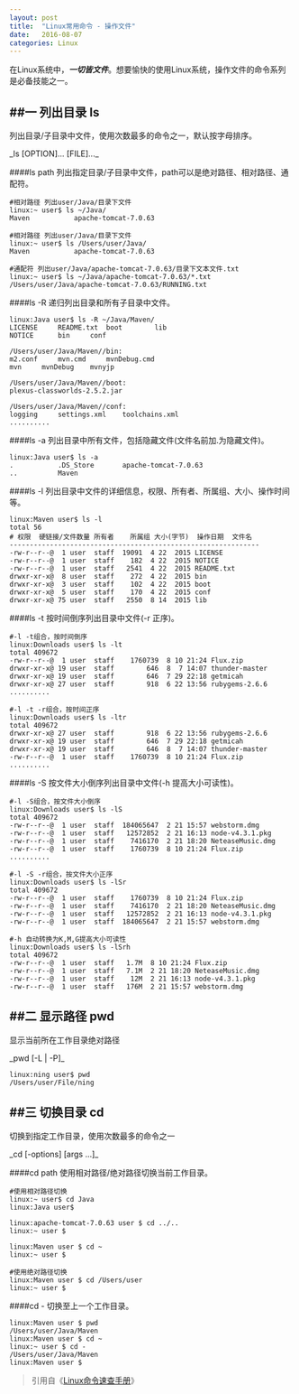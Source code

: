 ```yaml
---
layout: post
title:  "Linux常用命令 - 操作文件"
date:   2016-08-07
categories: Linux
---
```


在Linux系统中，**_一切皆文件_**。想要愉快的使用Linux系统，操作文件的命令系列是必备技能之一。

##一 列出目录 ls
---
列出目录/子目录中文件，使用次数最多的命令之一，默认按字母排序。
<p>_ls [OPTION]... [FILE]..._</p>

####ls path 
列出指定目录/子目录中文件，path可以是绝对路径、相对路径、通配符。

	#相对路径 列出user/Java/目录下文件
	linux:~ user$ ls ~/Java/   
	Maven			apache-tomcat-7.0.63
	
	#相对路径 列出user/Java/目录下文件
	linux:~ user$ ls /Users/user/Java/
	Maven			apache-tomcat-7.0.63
	
	#通配符 列出user/Java/apache-tomcat-7.0.63/目录下文本文件.txt
	linux:~ user$ ls ~/Java/apache-tomcat-7.0.63/*.txt
	/Users/user/Java/apache-tomcat-7.0.63/RUNNING.txt

####ls -R
递归列出目录和所有子目录中文件。

	linux:Java user$ ls -R ~/Java/Maven/
	LICENSE		README.txt	boot		lib
	NOTICE		bin		conf

	/Users/user/Java/Maven//bin:
	m2.conf		mvn.cmd		mvnDebug.cmd
	mvn		mvnDebug	mvnyjp

	/Users/user/Java/Maven//boot:
	plexus-classworlds-2.5.2.jar

	/Users/user/Java/Maven//conf:
	logging		settings.xml	toolchains.xml
	..........

####ls -a
列出目录中所有文件，包括隐藏文件(文件名前加.为隐藏文件)。

	linux:Java user$ ls -a
	.			.DS_Store		apache-tomcat-7.0.63
	..			Maven
	
####ls -l
列出目录中文件的详细信息，权限、所有者、所属组、大小、操作时间等。

	linux:Maven user$ ls -l
	total 56
	# 权限  硬链接/文件数量 所有者    所属组 大小(字节)  操作日期  文件名
	--------------------------------------------------------------
	-rw-r--r--@  1 user  staff  19091  4 22  2015 LICENSE
	-rw-r--r--@  1 user  staff    182  4 22  2015 NOTICE
	-rw-r--r--@  1 user  staff   2541  4 22  2015 README.txt
	drwxr-xr-x@  8 user  staff    272  4 22  2015 bin
	drwxr-xr-x@  3 user  staff    102  4 22  2015 boot
	drwxr-xr-x@  5 user  staff    170  4 22  2015 conf
	drwxr-xr-x@ 75 user  staff   2550  8 14  2015 lib

####ls -t
按时间倒序列出目录中文件(-r 正序)。

	#-l -t组合，按时间倒序
	linux:Downloads user$ ls -lt
	total 409672
	-rw-r--r--@  1 user  staff    1760739  8 10 21:24 Flux.zip
	drwxr-xr-x@ 19 user  staff        646  8  7 14:07 thunder-master
	drwxr-xr-x@ 19 user  staff        646  7 29 22:18 getmicah
	drwxr-xr-x@ 27 user  staff        918  6 22 13:56 rubygems-2.6.6
	..........
	
	#-l -t -r组合，按时间正序
	linux:Downloads user$ ls -ltr
	total 409672
	drwxr-xr-x@ 27 user  staff        918  6 22 13:56 rubygems-2.6.6
	drwxr-xr-x@ 19 user  staff        646  7 29 22:18 getmicah
	drwxr-xr-x@ 19 user  staff        646  8  7 14:07 thunder-master
	-rw-r--r--@  1 user  staff    1760739  8 10 21:24 Flux.zip
	..........

####ls -S
按文件大小倒序列出目录中文件(-h 提高大小可读性)。

	#-l -S组合，按文件大小倒序
	linux:Downloads user$ ls -lS
	total 409672
	-rw-r--r--@  1 user  staff  184065647  2 21 15:57 webstorm.dmg
	-rw-r--r--@  1 user  staff   12572852  2 21 16:13 node-v4.3.1.pkg
	-rw-r--r--@  1 user  staff    7416170  2 21 18:20 NeteaseMusic.dmg
	-rw-r--r--@  1 user  staff    1760739  8 10 21:24 Flux.zip
	..........
	
	#-l -S -r组合，按文件大小正序
	linux:Downloads user$ ls -lSr
	total 409672
	-rw-r--r--@  1 user  staff    1760739  8 10 21:24 Flux.zip
	-rw-r--r--@  1 user  staff    7416170  2 21 18:20 NeteaseMusic.dmg
	-rw-r--r--@  1 user  staff   12572852  2 21 16:13 node-v4.3.1.pkg
	-rw-r--r--@  1 user  staff  184065647  2 21 15:57 webstorm.dmg
	
	#-h 自动转换为K,M,G提高大小可读性
	linux:Downloads user$ ls -lSrh
	total 409672
	-rw-r--r--@  1 user  staff   1.7M  8 10 21:24 Flux.zip
	-rw-r--r--@  1 user  staff   7.1M  2 21 18:20 NeteaseMusic.dmg
	-rw-r--r--@  1 user  staff    12M  2 21 16:13 node-v4.3.1.pkg
	-rw-r--r--@  1 user  staff   176M  2 21 15:57 webstorm.dmg

##二 显示路径 pwd
---
显示当前所在工作目录绝对路径
<p>_pwd [-L | -P]_</p>

	linux:ning user$ pwd
	/Users/user/File/ning
	
##三 切换目录 cd
---
切换到指定工作目录，使用次数最多的命令之一
<p>_cd [-options] [args ...]_</p>
	
####cd path
使用相对路径/绝对路径切换当前工作目录。
	
	#使用相对路径切换
	linux:~ user$ cd Java
	linux:Java user$
	
	linux:apache-tomcat-7.0.63 user $ cd ../..
	linux:~ user $ 
	
	linux:Maven user $ cd ~
	linux:~ user $
	
	#使用绝对路径切换
	linux:Maven user $ cd /Users/user
	linux:~ user $
	
####cd -
切换至上一个工作目录。

	linux:Maven user $ pwd
	/Users/user/Java/Maven
	linux:Maven user $ cd ~
	linux:~ user $ cd -
	/Users/user/Java/Maven
	linux:Maven user $

> 引用自《[Linux命令速查手册](https://book.douban.com/subject/4046184/ "豆瓣读书")》